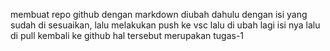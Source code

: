 membuat repo github dengan markdown diubah dahulu dengan isi yang sudah di sesuaikan, lalu melakukan push ke vsc lalu di ubah lagi isi nya lalu di pull kembali ke github hal tersebut merupakan tugas-1